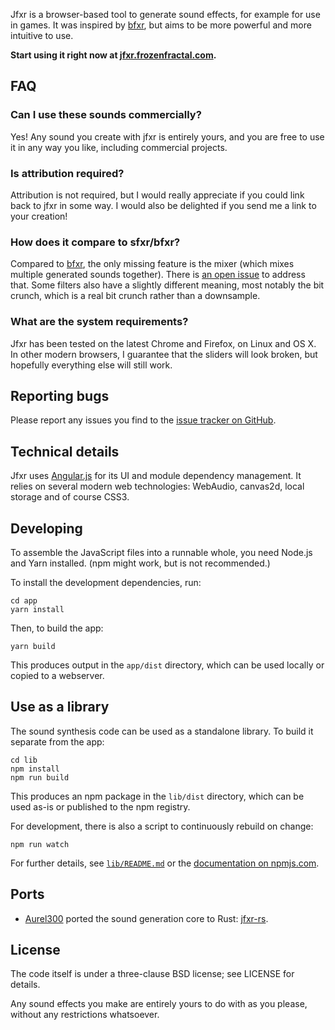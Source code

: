Jfxr is a browser-based tool to generate sound effects, for example for use in
games. It was inspired by [bfxr](http://www.bfxr.net/), but aims to be more
powerful and more intuitive to use.

**Start using it right now at
[jfxr.frozenfractal.com](https://jfxr.frozenfractal.com).**

FAQ
---

### Can I use these sounds commercially?

Yes! Any sound you create with jfxr is entirely yours, and you are free to use
it in any way you like, including commercial projects.

### Is attribution required?

Attribution is not required, but I would really appreciate if you could link
back to jfxr in some way. I would also be delighted if you send me a link to
your creation!

### How does it compare to sfxr/bfxr?

Compared to [bfxr](http://www.bfxr.net/), the only missing feature is the mixer
(which mixes multiple generated sounds together). There is [an open
issue](https://github.com/ttencate/jfxr/issues/11) to address that. Some
filters also have a slightly different meaning, most notably the bit crunch,
which is a real bit crunch rather than a downsample.

### What are the system requirements?

Jfxr has been tested on the latest Chrome and Firefox, on Linux and OS X. In
other modern browsers, I guarantee that the sliders will look broken, but
hopefully everything else will still work.

Reporting bugs
--------------

Please report any issues you find to the [issue tracker on
GitHub](https://github.com/ttencate/jfxr/issues).

Technical details
-----------------

Jfxr uses [Angular.js](https://angularjs.org/) for its UI and module dependency
management. It relies on several modern web technologies: WebAudio, canvas2d,
local storage and of course CSS3.

Developing
----------

To assemble the JavaScript files into a runnable whole, you need Node.js
and Yarn installed. (npm might work, but is not recommended.)

To install the development dependencies, run:

    cd app
    yarn install

Then, to build the app:

    yarn build

This produces output in the `app/dist` directory, which can be used locally or
copied to a webserver.

Use as a library
----------------

The sound synthesis code can be used as a standalone library. To build it
separate from the app:

    cd lib
    npm install
    npm run build

This produces an npm package in the `lib/dist` directory, which can be used
as-is or published to the npm registry.

For development, there is also a script to continuously rebuild on change:

    npm run watch

For further details, see [`lib/README.md`](lib/README.md) or the [documentation
on npmjs.com](https://www.npmjs.com/package/jfxr).

Ports
-----

- [Aurel300](https://github.com/Aurel300) ported the sound generation core to
  Rust: [jfxr-rs](https://github.com/Aurel300/jfxr-rs).

License
-------

The code itself is under a three-clause BSD license; see LICENSE for details.

Any sound effects you make are entirely yours to do with as you please, without
any restrictions whatsoever.
